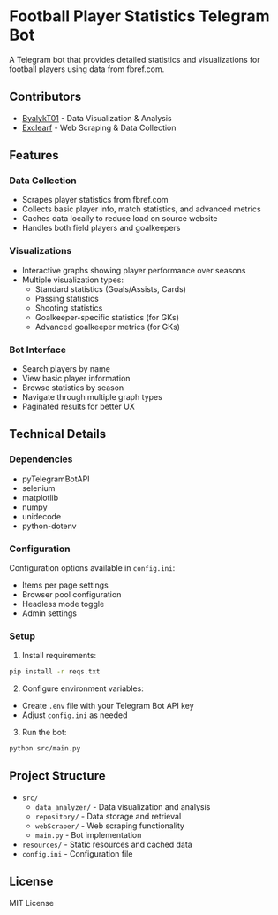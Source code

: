 # Football Player Statistics Telegram Bot

A Telegram bot that provides detailed statistics and visualizations for football players using data from fbref.com.

## Contributors
- [ByalykT01](https://github.com/ByalykT01) - Data Visualization & Analysis
- [Exclearf](https://github.com/Exclearf) - Web Scraping & Data Collection

## Features

### Data Collection
- Scrapes player statistics from fbref.com
- Collects basic player info, match statistics, and advanced metrics
- Caches data locally to reduce load on source website
- Handles both field players and goalkeepers

### Visualizations
- Interactive graphs showing player performance over seasons
- Multiple visualization types:
  - Standard statistics (Goals/Assists, Cards)
  - Passing statistics
  - Shooting statistics
  - Goalkeeper-specific statistics (for GKs)
  - Advanced goalkeeper metrics (for GKs)

### Bot Interface
- Search players by name
- View basic player information
- Browse statistics by season
- Navigate through multiple graph types
- Paginated results for better UX

## Technical Details

### Dependencies
- pyTelegramBotAPI
- selenium
- matplotlib
- numpy
- unidecode
- python-dotenv

### Configuration
Configuration options available in `config.ini`:
- Items per page settings
- Browser pool configuration
- Headless mode toggle
- Admin settings

### Setup
1. Install requirements:
```bash
pip install -r reqs.txt
```

2. Configure environment variables:
- Create `.env` file with your Telegram Bot API key
- Adjust `config.ini` as needed

3. Run the bot:
```bash
python src/main.py
```

## Project Structure
- `src/`
  - `data_analyzer/` - Data visualization and analysis
  - `repository/` - Data storage and retrieval
  - `webScraper/` - Web scraping functionality
  - `main.py` - Bot implementation
- `resources/` - Static resources and cached data
- `config.ini` - Configuration file

## License
MIT License
